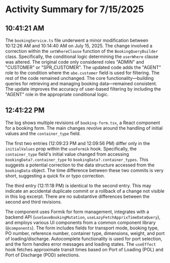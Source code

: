 # Activity Summary for 7/15/2025

## 10:41:21 AM
The `bookingService.ts` file underwent a minor modification between 10:12:26 AM and 10:14:40 AM on July 15, 2025.  The change involved a correction within the `setWhereClause` function of the `BookingQueryBuilder` class.  Specifically, the conditional logic determining the `userWhere` clause was altered. The original code only considered roles "ADMIN" and "CUSTOMER" or "SPR_CUSTOMER".  The updated code adds the "AGENT" role to the condition where the `abe.customer` field is used for filtering.  The rest of the code remained unchanged.  The core functionality—building queries for retrieving and managing booking data—remained consistent.  The update improves the accuracy of user-based filtering by including the "AGENT" role in the appropriate conditional logic.


## 12:41:22 PM
The log shows multiple revisions of `booking-form.tsx`, a React component for a booking form.  The main changes revolve around the handling of initial values and the `container_type` field.

The first two entries (12:09:23 PM and 12:09:56 PM) differ only in the `initialValues` prop within the `useFormik` hook. Specifically, the `container_type` field's initial value changed from accessing `bookingData?.container_type` to `bookingData?.container_types`. This suggests a potential correction to the data structure accessed from the `bookingData` object.  The time difference between these two commits is very short, suggesting a quick fix or typo correction.


The third entry (12:11:18 PM) is identical to the second entry.  This may indicate an accidental duplicate commit or a rollback of a change not visible in this log excerpt.  There are no substantive differences between the second and third revisions.

The component uses Formik for form management, integrates with a backend API (`useSaveBookingMutation`, `useLazyFetchApprixTimeDataQuery`), and employs various UI components from a common component library (`@components`).  The form includes fields for transport mode, booking type, PO number, reference number, container type, dimensions, weight, and port of loading/discharge. Autocomplete functionality is used for port selection, and the form handles error messages and loading states.  The `useEffect` hook fetches approximate transit times based on Port of Loading (POL) and Port of Discharge (POD) selections.
